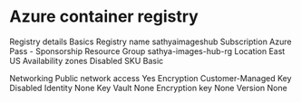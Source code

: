 
# Azure container registry

Registry details
Basics
Registry name
sathyaimageshub
Subscription
Azure Pass - Sponsorship
Resource Group
sathya-images-hub-rg
Location
East US
Availability zones
Disabled
SKU
Basic


Networking
Public network access
Yes
Encryption
Customer-Managed Key
Disabled
Identity
None
Key Vault
None
Encryption key
None
Version
None


